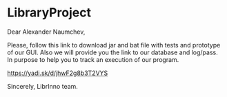 # LibraryProject

Dear Alexander Naumchev,

Please, follow this link to download jar and bat file with tests and prototype of our GUI. 
Also we will provide you the link to our database and log/pass. In purpose to help you to	track an execution of our program.

https://yadi.sk/d/jhwF2g8b3T2VYS

Sincerely, 
LibrInno team.
